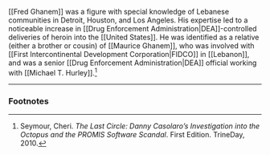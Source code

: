 [[Fred Ghanem]] was a figure with special knowledge of Lebanese communities in Detroit, Houston, and Los Angeles. His expertise led to a noticeable increase in [[Drug Enforcement Administration|DEA]]-controlled deliveries of heroin into the [[United States]]. He was identified as a relative (either a brother or cousin) of [[Maurice Ghanem]], who was involved with [[First Intercontinental Development Corporation|FIDCO]] in [[Lebanon]], and was a senior [[Drug Enforcement Administration|DEA]] official working with [[Michael T. Hurley]].[^1]

---
### Footnotes

[^1]: Seymour, Cheri. *The Last Circle: Danny Casolaro’s Investigation into the Octopus and the PROMIS Software Scandal*. First Edition. TrineDay, 2010.